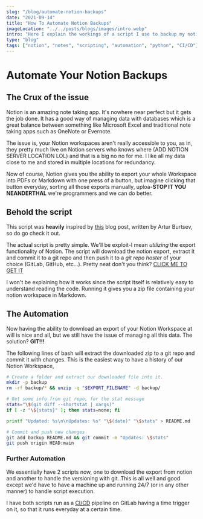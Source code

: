 ```yaml
---
slug: "/blog/automate-notion-backups"
date: "2021-09-14"
title: "How To Automate Notion Backups"
imageLocation: "../../posts/blogs/images/intro.webp"
intro: "Here I explain the workings of a script I use to backup my notion"
type: "blog"
tags: ["notion", "notes", "scripting", "automation", "python", "CI/CD"]
---
```


# Automate Your Notion Backups

## The Crux of the issue

Notion is an amazing note taking app. It's nowhere near perfect but it gets the
job done. It has a good way of managing data with databases which is a great
balance between something like Microsoft Excel and traditional note taking apps
such as OneNote or Evernote.

The issue is, your Notion workspaces aren't really accessible to you, as in,
they pretty much live on Notion servers who knows where (ADD NOTION SERVER
LOCATION LOL) and that is a big no no for me. I like all my data close to me
and stored in multiple locations for redundancy.

Now of course, Notion gives you the ability to export your whole Workspace into
PDFs or Markdown with one press of a button, but imagine clicking that button
everyday, sorting all those exports manually, uploa-**STOP IT YOU NEANDERTHAL**
we're programmers and we can do better.

## Behold the script

This script was **heavily** inspired by
[this](https://artur-en.medium.com/?p=f6af4edc298d) blog post, written by Artur
Burtsev, so do go check it out.

The actual script is pretty simple. We'll be exploit-I mean *utilizing* the
export functionality of Notion. The script will download the notion export,
extract it and commit it to a git repo and then push it to a *git repo hoster*
of your choice (GitLab, GitHub, etc...). Pretty neat don't you think? [CLICK ME TO GET IT](https://gist.github.com/muffledMitosis/a5846138fb7e3d56afe15d618a4f48a3)

I won't be explaining how it works since the script itself is relatively easy
to understand reading the code. Running it gives you a zip file containing your notion
workspace in Markdown.

## The Automation

Now having the ability to download an export of your Notion Workspace at will
is nice and all, but we still have the issue of managing all this data. The
solution? **GIT!!!**

The following lines of bash will extract the downloaded zip to a git repo and
commit it with changes. This is the easiest way to have a history of our Notion
Workspace,

```bash
# Create a folder and extract our downloaded file into it.
mkdir -p backup
rm -rf backup/* && unzip -q "$EXPORT_FILENAME" -d backup/

# Get some info from git repo, for the stat message
stats="\$(git diff --shortstat | xargs)"
if [ -z "\${stats}" ]; then stats=none; fi

printf "Updated: %s\n\nUpdates: %s" "\$(date)" "\$stats" > README.md

# Commit and push new changes
git add backup README.md && git commit -m "Updates: \$stats"
git push origin HEAD:main
```

### Further Automation

We essentially have 2 scripts now, one to download the export from notion and
another to handle the versioning with git. This is all well and good except
we'd have to have a machine up and running 24/7 (or in any other manner) to
handle script execution. 

I have both scripts run as a [CI/CD](https://docs.gitlab.com/ee/ci/) pipeline
on GitLab having a time trigger on it, so that it runs everyday at a certain
time.